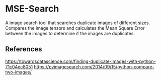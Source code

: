 # MSE-Search

A image search tool that searches duplicate images of different sizes. Compares the image tensors and calculates the Mean Square Error between the images to determine if the images are duplicates. 

## References
https://towardsdatascience.com/finding-duplicate-images-with-python-71c04ec8051
https://pyimagesearch.com/2014/09/15/python-compare-two-images/

